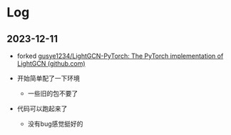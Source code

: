 # Log

## 2023-12-11

- forked [gusye1234/LightGCN-PyTorch: The PyTorch implementation of LightGCN (github.com)](https://github.com/gusye1234/LightGCN-PyTorch)

- 开始简单配了一下环境
  - 一些旧的包不要了
- 代码可以跑起来了
  - 没有bug感觉挺好的
